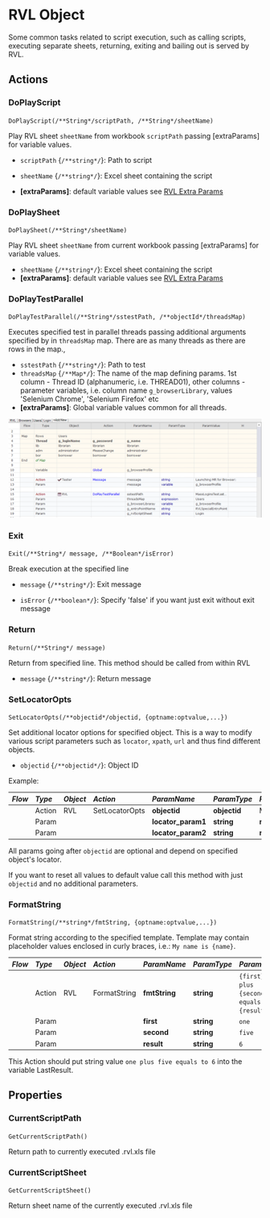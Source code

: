 # RVL Object

Some common tasks related to script execution, such as calling scripts, executing separate sheets, returning, exiting and bailing out is served by RVL.

## Actions

### DoPlayScript

`DoPlayScript(/**String*/scriptPath, /**String*/sheetName)`

Play RVL sheet `sheetName` from workbook `scriptPath` passing [extraParams] for variable values.

* `scriptPath` {`/**string*/`}: Path to script

* `sheetName` {`/**string*/`}: Excel sheet containing the script

* **[extraParams]**: default variable values see [RVL Extra Params](../RVL/RVL_DoPlay.md)

### DoPlaySheet

`DoPlaySheet(/**String*/sheetName)`

Play RVL sheet `sheetName` from current workbook passing [extraParams] for variable values.

* `sheetName` {`/**string*/`}: Excel sheet containing the script
* **[extraParams]**: default variable values see [RVL Extra Params](../RVL/RVL_DoPlay.md)

### DoPlayTestParallel

`DoPlayTestParallel(/**String*/sstestPath, /**objectId*/threadsMap)`

Executes specified test in parallel threads passing additional arguments specified by in `threadsMap` map. There are as many threads as there are rows in the map.,
* `sstestPath` {`/**string*/`}: Path to test
* `threadsMap` {`/**Map*/`}: The name of the map defining params. 1st column - Thread ID (alphanumeric, i.e. THREAD01), other columns - parameter variables, i.e. column name `g_browserLibrary`, values 'Selenium Chrome', 'Selenium Firefox' etc
* **[extraParams]**: Global variable values common for all threads.

![DoPlayTestParallel](../RVL/img/RVL_DoPlayParallel.png)


### Exit

`Exit(/**String*/ message, /**Boolean*/isError)`

Break execution at the specified line

* `message` {`/**string*/`}: Exit message

* `isError` {`/**boolean*/`}: Specify 'false' if you want just exit without exit message

### Return

`Return(/**String*/ message)`

Return from specified line. This method should be called from within RVL

* `message` {`/**string*/`}: Return message

### SetLocatorOpts

`SetLocatorOpts(/**objectid*/objectid, {optname:optvalue,...})`

Set additional locator options for specified object. This is a way to modify various script parameters such as `locator`, `xpath`, `url` and thus find different objects.

* `objectid` {`/**objectid*/`}: Object ID

Example:

*Flow*|*Type* |*Object*    |*Action*    | *ParamName* |*ParamType* |*ParamValue*
:--  |:--     |:--         |:--         |:--          |:--         |:--
     | Action | RVL     | SetLocatorOpts    |  **objectid**| **objectid** | MyButton 
     | Param  |            |            |  **locator_param1**| **string**| **new value1**  
     | Param  |            |            |  **locator_param2**| **string**| **new value2**  

All params going after `objectid` are optional and depend on specified object's locator.

If you want to reset all values to default value call this method with just `objectid` and no additional parameters.

### FormatString

`FormatString(/**string*/fmtString, {optname:optvalue,...})`

Format string according to the specified template. Template may contain placeholder values enclosed in curly braces, i.e.: `My name is {name}`.

*Flow*|*Type* |*Object*    |*Action*    | *ParamName* |*ParamType* |*ParamValue*
:--  |:--     |:--         |:--         |:--          |:--         |:--
     | Action | RVL     | FormatString    |  **fmtString**| **string** | `{first} plus {second} equals to {result}`
     | Param  |            |            |  **first**| **string**| `one`  
     | Param  |            |            |  **second**| **string**| `five`  
     | Param  |            |            |  **result**| **string**| `6`

This Action should put string value `one plus five equals to 6` into the variable LastResult.

## Properties

### CurrentScriptPath

`GetCurrentScriptPath()`

Return path to currently executed .rvl.xls file



### CurrentScriptSheet

`GetCurrentScriptSheet()`

Return sheet name of the currently executed .rvl.xls file
